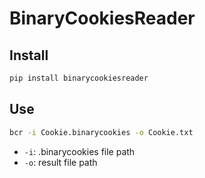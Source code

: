 # BinaryCookiesReader

## Install

```bash
pip install binarycookiesreader 
```

## Use

```bash
bcr -i Cookie.binarycookies -o Cookie.txt
```

- `-i`: .binarycookies file path
- `-o`: result file path
